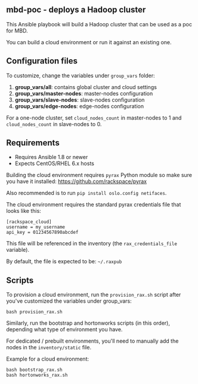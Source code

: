 mbd-poc - deploys a Hadoop cluster
---------

This Ansible playbook will build a Hadoop cluster that can be used as a poc for MBD.

You can build a cloud environment or run it against an existing one.

## Configuration files

To customize, change the variables under `group_vars` folder:

1. **group_vars/all**: contains global cluster and cloud settings
1. **group_vars/master-nodes**: master-nodes configuration
1. **group_vars/slave-nodes**: slave-nodes configuration
1. **group_vars/edge-nodes**: edge-nodes configuration

For a one-node cluster, set `cloud_nodes_count` in master-nodes to 1 and `cloud_nodes_count` in slave-nodes to 0.

## Requirements

- Requires Ansible 1.8 or newer
- Expects CentOS/RHEL 6.x hosts

Building the cloud environment requires `pyrax` Python module so make sure you have it installed: https://github.com/rackspace/pyrax 

Also recommended is to run `pip install oslo.config netifaces`.

The cloud environment requires the standard pyrax credentials file that looks like this:
````
[rackspace_cloud]
username = my_username
api_key = 01234567890abcdef
````
This file will be referenced in the inventory (the `rax_credentials_file` variable).

By default, the file is expected to be: `~/.raxpub`

## Scripts

To provision a cloud environment, run the `provision_rax.sh` script after you've customized the variables under group_vars:
````
bash provision_rax.sh
````
Similarly, run the bootstrap and hortonworks scripts (in this order), depending what type of environment you have.

For dedicated / prebuilt environments, you'll need to manually add the nodes in the `inventory/static` file.

Example for a cloud environment:
````
bash bootstrap_rax.sh
bash hortonworks_rax.sh
````
